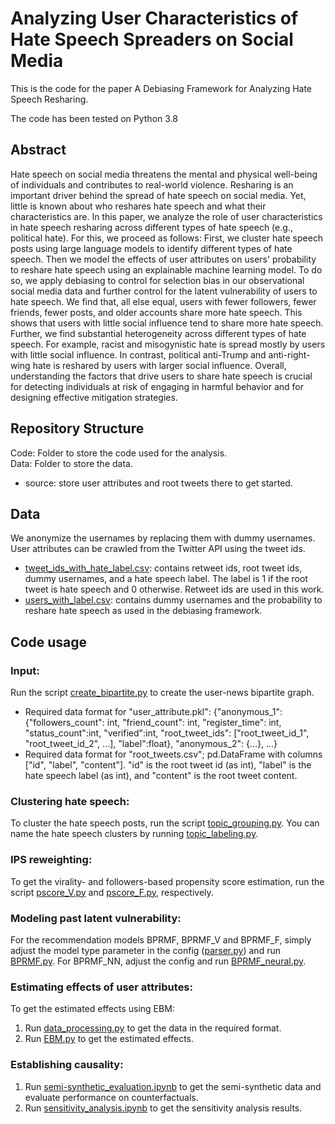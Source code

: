 # Analyzing User Characteristics of Hate Speech Spreaders on Social Media

This is the code for the paper A Debiasing Framework for Analyzing Hate Speech Resharing.

The code has been tested on Python 3.8

## Abstract
Hate speech on social media threatens the mental and physical well-being of individuals and contributes to real-world violence. Resharing is an important driver behind the spread of hate speech on social media. Yet, little is known about who reshares hate speech and what their characteristics are. In this paper, we analyze the role of user characteristics in hate speech resharing across different types of hate speech (e.g., political hate). For this, we proceed as follows: First, we cluster hate speech posts using large language models to identify different types of hate speech. Then we model the effects of user attributes on users' probability to reshare hate speech using an explainable machine learning model. To do so, we apply debiasing to control for selection bias in our observational social media data and further control for the latent vulnerability of users to hate speech. We find that, all else equal, users with fewer followers, fewer friends, fewer posts, and older accounts share more hate speech. This shows that users with little social influence tend to share more hate speech. Further, we find substantial heterogeneity across different types of hate speech. For example, racist and misogynistic hate is spread mostly by users with little social influence. In contrast, political anti-Trump and anti-right-wing hate is reshared by users with larger social influence. Overall, understanding the factors that drive users to share hate speech is crucial for detecting individuals at risk of engaging in harmful behavior and for designing effective mitigation strategies.
## Repository Structure
Code: Folder to store the code used for the analysis.\
Data: Folder to store the data.
- source: store user attributes and root tweets there to get started.

## Data
We anonymize the usernames by replacing them with dummy usernames. User attributes can be crawled from the Twitter API using the tweet ids.

- [tweet_ids_with_hate_label.csv](Data/tweet_ids_with_hate_label.csv): contains retweet ids, root tweet ids, dummy usernames, and a hate speech label. The label is 1 if the root tweet is hate speech and 0 otherwise. Retweet ids are used in this work.
- [users_with_label.csv](Data/users_with_label.csv): contains dummy usernames and the probability to reshare hate speech as used in the debiasing framework.

## Code usage
### Input:
Run the script [create_bipartite.py](create_bipartite.py) to create the user-news bipartite graph. 
- Required data format for "user_attribute.pkl": {"anonymous_1": {"followers_count": int, "friend_count": int, "register_time": int, "status_count":int, "verified":int, "root_tweet_ids": \["root_tweet_id_1", "root_tweet_id_2", ...\], "label":float}, "anonymous_2": {...}, ...}
- Required data format for "root_tweets.csv"; pd.DataFrame with columns \["id", "label", "content"\]. "id" is the root tweet id (as int), "label" is the hate speech label (as int), and "content" is the root tweet content.

### Clustering hate speech:
To cluster the hate speech posts, run the script [topic_grouping.py](Code/Clustering/topic_grouping.py). 
You can name the hate speech clusters by running [topic_labeling.py](Code/Clustering/topic_labeling.py).

### IPS reweighting:
To get the virality- and followers-based propensity score estimation, run the script [pscore_V.py](pscore_V.py) and [pscore_F.py](pscore_F.py), respectively. 

### Modeling past latent vulnerability:
For the recommendation models BPRMF, BPRMF_V and BPRMF_F, simply adjust the model type parameter in the config ([parser.py](Code/utility/parser.oy)) and run [BPRMF.py](Code/Model_BPRMF/BPRMF.py). For BPRMF_NN, adjust the config and run [BPRMF_neural.py](Code/Model_BPRMF/BPRMF_neural.py). 

### Estimating effects of user attributes:
To get the estimated effects using EBM:
1. Run [data_processing.py](Code/Causality/data_processing.py) to get the data in the required format.
2. Run [EBM.py](Code/Causality/EBM.py) to get the estimated effects.

### Establishing causality:
1. Run [semi-synthetic_evaluation.ipynb](Code/Causality/semi-synthetic_evaluation.ipynb) to get the semi-synthetic data and evaluate performance on counterfactuals.
2. Run [sensitivity_analysis.ipynb](Code/Causality/sensitivity_analysis.ipynb) to get the sensitivity analysis results.